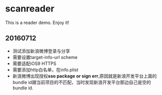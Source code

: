 # scanreader
This is a reader demo. Enjoy it!
## 20160712
* 测试添加新浪微博登录与分享
* 需要设置target-info-url scheme
* 需要适配iOS9 HTTPS
* 需要添加http白名单，在info.plist
* 新浪微博出现授权**sso package or sign err**,原因就是新浪开发平台上面的bundle id跟当前项目的不匹配，当时发现新浪开发平台那边自己是空的bundle id.


